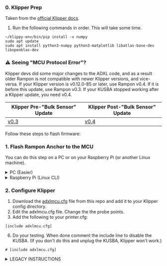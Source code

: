 ### 0. Klipper Prep
Taken from the [official Klipper docs](https://www.klipper3d.org/Measuring_Resonances.html#software-installation).
1. Run the following commands in order. This will take some time.
```
~/klippy-env/bin/pip install -v numpy
sudo apt update
sudo apt install python3-numpy python3-matplotlib libatlas-base-dev libopenblas-dev
```


### :warning: Seeing "MCU Protocol Error"?
Klipper devs did some major changes to the ADXL code, and as a result older Rampon is not compatible with newer Klipper versions, and vice-versa.
If your Klipper version is v0.12.0-85 or later, use Rampon v0.4. If it is before this update, use Rampon v0.3. If your KUSBA stopped working after a Klipper update, you need v0.4.

|Klipper Pre-"Bulk Sensor" Update|Klipper Post-"Bulk Sensor" Update|
|---|---|
|[v0.3](https://github.com/rogerlz/rampon_anchor/releases/download/v0.3.0/rampon_anchor_kusba.uf2)|[v0.4](https://github.com/rogerlz/rampon_anchor/releases/download/v0.4.0/rampon_anchor_kusba.uf2)|

Follow these steps to flash firmware:

### 1. Flash Rampon Anchor to the MCU

You can do this step on a PC or on your Raspberry Pi (or another Linux machine).
<details>
  <summary>PC (Easier)</summary>

1. Download the Rampon Anchor Firmware from its [GitHub repo](https://github.com/rogerlz/rampon_anchor).

|Klipper Pre-"Bulk Sensor" Update|Klipper Post-"Bulk Sensor" Update|
|---|---|
|[v0.3](https://github.com/rogerlz/rampon_anchor/releases/download/v0.3.0/rampon_anchor_kusba.uf2)|[v0.4](https://github.com/rogerlz/rampon_anchor/releases/download/v0.4.0/rampon_anchor_kusba.uf2)|

2. Connect the KUSBA to your PC while holding down the button on the KUSBA. A new drive will be connected, open if it isn't opened automatically.
3. Drag & drop the downloaded .UF2 file. KUSBA will disconnect and the window will close on its own. Your KUSBA is ready.
</details>
<details>
  <summary>Raspberry Pi (Linux CLI)</summary>

  1. Connect the KUSBA to your Raspbery Pi while holding down the button on the KUSBA.
  2. SSH into your Raspberry Pi.
  3. Download the Rampon Anchor Firmware from its [GitHub repo](https://github.com/rogerlz/rampon_anchor).
  ```
  sudo wget https://github.com/rogerlz/rampon_anchor/releases/download/v0.4.0/rampon_anchor_kusba.uf2
  ```
  4. Find the storage location of the KUSBA. This will usually be sda1. Use this command one time with the KUSBA unplugged and one time with KUSBA plugged in (while holding down the button on the KUSBA) to verify. `ls /dev/`
  5. Flash the firmware.
  ```
  sudo mount /dev/sda1 /mnt
  sudo cp rampon_anchor_kusba.uf2 /mnt
  sudo umount /mnt
  ```
</details>

### 2. Configure Klipper
1. Download the [adxlmcu.cfg](../Firmware/v2-Rampon/adxlmcu.cfg) file from this repo and add it to your Klipper config directory.
4. Edit the adxlmcu.cfg file. Change the the probe points.
5. Add the following to your printer.cfg:
```
[include adxlmcu.cfg]
```
6. Do your testing. When done comment the include line to disable the KUSBA. (If you don't do this and unplug the KUSBA, Klipper won't work.)
```
# [include adxlmcu.cfg]
```

<details>
  <summary>LEGACY INSTRUCTIONS</summary>
  
  Ignore unless you know you need these instructions.
  
  [KUSBA v2 Non-Rampon Klipper Instructions](./v2-Firmware.md) - NOT RECOMMENDED
  
  [KUSBA v1 Instructions](./v1-Firmware.md)
  
</details>
